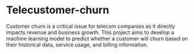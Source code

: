 # Telecustomer-churn
Customer churn is a critical issue for telecom companies as it directly impacts revenue and business growth. This project aims to develop a machine learning model to predict whether a customer will churn based on their historical data, service usage, and billing information.
